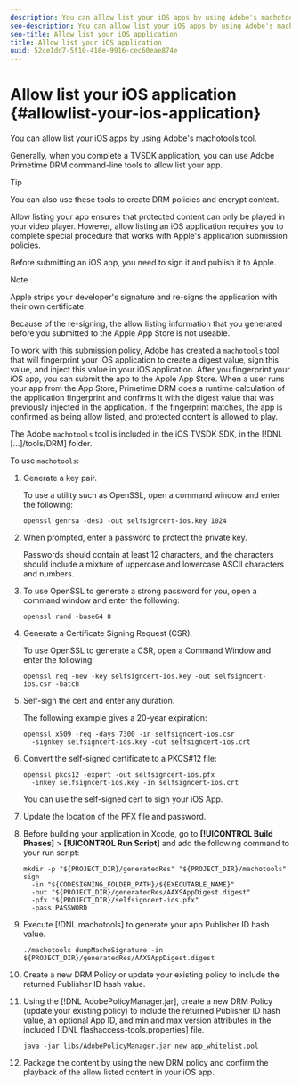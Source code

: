 ```yaml
---
description: You can allow list your iOS apps by using Adobe's machotools tool.
seo-description: You can allow list your iOS apps by using Adobe's machotools tool.
seo-title: Allow list your iOS application
title: Allow list your iOS application
uuid: 52ce1dd7-5f10-418e-9916-cec60eae874e
---
```


# Allow list your iOS application {#allowlist-your-ios-application}

You can allow list your iOS apps by using Adobe's machotools tool.

Generally, when you complete a TVSDK application, you can use Adobe Primetime DRM command-line tools to allow list your app.

>[!TIP]
>
>You can also use these tools to create DRM policies and encrypt content.

Allow listing your app ensures that protected content can only be played in your video player. However, allow listing an iOS application requires you to complete special procedure that works with Apple's application submission policies.

Before submitting an iOS app, you need to sign it and publish it to Apple.

>[!NOTE]
>
>Apple strips your developer's signature and re-signs the application with their own certificate.

Because of the re-signing, the allow listing information that you generated before you submitted to the Apple App Store is not useable.

To work with this submission policy, Adobe has created a `machotools` tool that will fingerprint your iOS application to create a digest value, sign this value, and inject this value in your iOS application. After you fingerprint your iOS app, you can submit the app to the Apple App Store. When a user runs your app from the App Store, Primetime DRM does a runtime calculation of the application fingerprint and confirms it with the digest value that was previously injected in the application. If the fingerprint matches, the app is confirmed as being allow listed, and protected content is allowed to play.

The Adobe `machotools` tool is included in the iOS TVSDK SDK, in the [!DNL [...]/tools/DRM] folder.

To use `machotools`: 

1. Generate a key pair.

   To use a utility such as OpenSSL, open a command window and enter the following: 

   ```
   openssl genrsa -des3 -out selfsigncert-ios.key 1024
   ```

1. When prompted, enter a password to protect the private key.

   Passwords should contain at least 12 characters, and the characters should include a mixture of uppercase and lowercase ASCII characters and numbers.
1. To use OpenSSL to generate a strong password for you, open a command window and enter the following:

   ```
   openssl rand -base64 8
   ```

1. Generate a Certificate Signing Request (CSR).

   To use OpenSSL to generate a CSR, open a Command Window and enter the following: 

   ```
   openssl req -new -key selfsigncert-ios.key -out selfsigncert-ios.csr -batch
   ```

1. Self-sign the cert and enter any duration.

   The following example gives a 20-year expiration: 

   ```
   openssl x509 -req -days 7300 -in selfsigncert-ios.csr  
     -signkey selfsigncert-ios.key -out selfsigncert-ios.crt
   ```

1. Convert the self-signed certificate to a PKCS#12 file:

   ```
   openssl pkcs12 -export -out selfsigncert-ios.pfx  
     -inkey selfsigncert-ios.key -in selfsigncert-ios.crt
   ```

   You can use the self-signed cert to sign your iOS App. 

1. Update the location of the PFX file and password.
1. Before building your application in Xcode, go to  **[!UICONTROL Build Phases]** > **[!UICONTROL Run Script]** and add the following command to your run script:

   ```
   mkdir -p "${PROJECT_DIR}/generatedRes" "${PROJECT_DIR}/machotools" sign  
     -in "${CODESIGNING_FOLDER_PATH}/${EXECUTABLE_NAME}"  
     -out "${PROJECT_DIR}/generatedRes/AAXSAppDigest.digest"  
     -pfx "${PROJECT_DIR}/selfsigncert-ios.pfx"  
     -pass PASSWORD
   ```

1. Execute [!DNL machotools] to generate your app Publisher ID hash value.

   ```
   ./machotools dumpMachoSignature -in ${PROJECT_DIR}/generatedRes/AAXSAppDigest.digest
   ```

1. Create a new DRM Policy or update your existing policy to include the returned Publisher ID hash value.
1. Using the [!DNL AdobePolicyManager.jar], create a new DRM Policy (update your existing policy) to include the returned Publisher ID hash value, an optional App ID, and min and max version attributes in the included [!DNL flashaccess-tools.properties] file.

   ```
   java -jar libs/AdobePolicyManager.jar new app_whitelist.pol
   ```

1. Package the content by using the new DRM policy and confirm the playback of the allow listed content in your iOS app.
